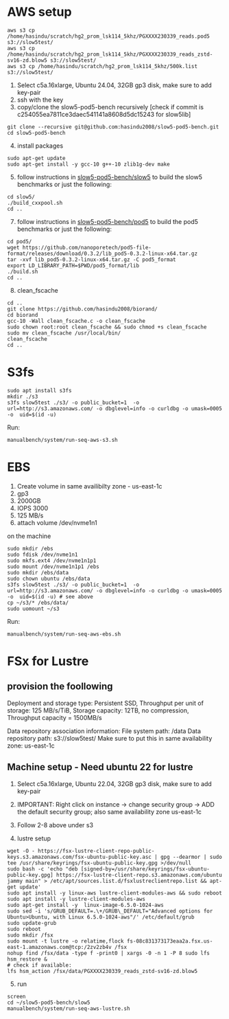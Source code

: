 # AWS setup

```
aws s3 cp /home/hasindu/scratch/hg2_prom_lsk114_5khz/PGXXXX230339_reads.pod5 s3://slow5test/
aws s3 cp /home/hasindu/scratch/hg2_prom_lsk114_5khz/PGXXXX230339_reads_zstd-sv16-zd.blow5 s3://slow5test/
aws s3 cp /home/hasindu/scratch/hg2_prom_lsk114_5khz/500k.list s3://slow5test/
```

1. Select c5a.16xlarge, Ubuntu 24.04, 32GB gp3 disk, make sure to add key-pair
2. ssh with the key
3. copy/clone the slow5-pod5-bench recursively [check if commit is c254055ea7811ce3daec541141a8608d5dc15243 for slow5lib]

```
git clone --recursive git@github.com:hasindu2008/slow5-pod5-bench.git
cd slow5-pod5-bench
```

4. install packages
```
sudo apt-get update
sudo apt-get install -y gcc-10 g++-10 zlib1g-dev make
```

5. follow instructions in [slow5-pod5-bench/slow5](../slow5) to build the slow5 benchmarks or just the following:

```
cd slow5/
./build_cxxpool.sh
cd ..
```

7. follow instructions in [slow5-pod5-bench/pod5](../pod5) to build the pod5 benchmarks  or just the following:
```
cd pod5/
wget https://github.com/nanoporetech/pod5-file-format/releases/download/0.3.2/lib_pod5-0.3.2-linux-x64.tar.gz
tar -xvf lib_pod5-0.3.2-linux-x64.tar.gz -C pod5_format
export LD_LIBRARY_PATH=$PWD/pod5_format/lib
./build.sh
cd ..
```

8. clean_fscache
```
cd ..
git clone https://github.com/hasindu2008/biorand/
cd biorand
gcc-10 -Wall clean_fscache.c -o clean_fscache
sudo chown root:root clean_fscache && sudo chmod +s clean_fscache
sudo mv clean_fscache /usr/local/bin/
clean_fscache
cd ..
```


# S3fs

```
sudo apt install s3fs
mkdir ./s3
s3fs slow5test ./s3/ -o public_bucket=1  -o url=http://s3.amazonaws.com/ -o dbglevel=info -o curldbg -o umask=0005 -o  uid=$(id -u)
```

Run:
```
manualbench/system/run-seq-aws-s3.sh
```

# EBS

1. Create volume in same availibilty zone - us-east-1c
2. gp3
3. 2000GB
4. IOPS 3000
5. 125 MB/s
6. attach volume /dev/nvme1n1

on the machine
```
sudo mkdir /ebs
sudo fdisk /dev/nvme1n1
sudo mkfs.ext4 /dev/nvme1n1p1
sudo mount /dev/nvme1n1p1 /ebs
sudo mkdir /ebs/data
sudo chown ubuntu /ebs/data
s3fs slow5test ./s3/ -o public_bucket=1  -o url=http://s3.amazonaws.com/ -o dbglevel=info -o curldbg -o umask=0005 -o  uid=$(id -u) # see above
cp ~/s3/* /ebs/data/
sudo uomount ~/s3
```

Run:
```
manualbench/system/run-seq-aws-ebs.sh
```

# FSx for Lustre

## provision the foollowing

Deployment and storage type: Persistent SSD, Throughput per unit of storage: 125 MB/s/TiB,  Storage capacity: 12TB, no compression, Throughput capacity = 1500MB/s

Data repository association information: 
File system path: /data
Data repository path: s3://slow5test/
Make sure to put this in same availability zone: us-east-1c

## Machine setup - Need ubuntu 22 for lustre

1. Select c5a.16xlarge, Ubuntu 22.04, 32GB gp3 disk, make sure to add key-pair
2.  IMPORTANT: Right click on instance -> change security group -> ADD the default security group; also same availability zone us-east-1c

3. Follow 2-8 above under s3
   
4. lustre setup
```
wget -O - https://fsx-lustre-client-repo-public-keys.s3.amazonaws.com/fsx-ubuntu-public-key.asc | gpg --dearmor | sudo tee /usr/share/keyrings/fsx-ubuntu-public-key.gpg >/dev/null
sudo bash -c 'echo "deb [signed-by=/usr/share/keyrings/fsx-ubuntu-public-key.gpg] https://fsx-lustre-client-repo.s3.amazonaws.com/ubuntu jammy main" > /etc/apt/sources.list.d/fsxlustreclientrepo.list && apt-get update'
sudo apt install -y linux-aws lustre-client-modules-aws && sudo reboot
sudo apt install -y lustre-client-modules-aws
sudo apt-get install -y  linux-image-6.5.0-1024-aws
sudo sed -i 's/GRUB_DEFAULT=.\+/GRUB\_DEFAULT="Advanced options for Ubuntu>Ubuntu, with Linux 6.5.0-1024-aws"/' /etc/default/grub
sudo update-grub
sudo reboot
sudo mkdir /fsx
sudo mount -t lustre -o relatime,flock fs-08c831373173eaa2a.fsx.us-east-1.amazonaws.com@tcp:/2zv2zb4v /fsx
nohup find /fsx/data -type f -print0 | xargs -0 -n 1 -P 8 sudo lfs hsm_restore &
# check if available:
lfs hsm_action /fsx/data/PGXXXX230339_reads_zstd-sv16-zd.blow5
```

5. run
```
screen
cd ~/slow5-pod5-bench/slow5
manualbench/system/run-seq-aws-lustre.sh
```
